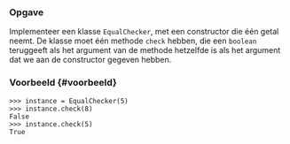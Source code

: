 ### Opgave

Implementeer een klasse `EqualChecker`, met een constructor die één getal neemt.
De klasse moet één methode `check` hebben, die een `boolean` teruggeeft als het argument van de methode hetzelfde is als het argument dat we aan de constructor gegeven hebben.

### Voorbeeld {#voorbeeld}

```pycon
>>> instance = EqualChecker(5)
>>> instance.check(8)
False
>>> instance.check(5)
True
```
